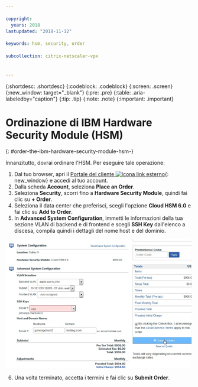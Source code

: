 ```yaml
---

copyright:
  years: 2018
lastupdated: "2018-11-12"

keywords: hsm, security, order

subcollection: citrix-netscaler-vpx


---
```


{:shortdesc: .shortdesc}
{:codeblock: .codeblock}
{:screen: .screen}
{:new_window: target="_blank"}
{:pre: .pre}
{:table: .aria-labeledby="caption"}
{:tip: .tip}
{:note: .note}
{:important: .important}

# Ordinazione di IBM Hardware Security Module (HSM)
{: #order-the-ibm-hardware-security-module-hsm-}

Innanzitutto, dovrai ordinare l'HSM. Per eseguire tale operazione:

1. Dal tuo browser, apri il [Portale del cliente ![Icona link esterno](../../icons/launch-glyph.svg "Icona link esterno")](https://control.softlayer.com/){: new_window} e accedi al tuo account.
2.	Dalla scheda **Account**, seleziona **Place an Order**.
3.	Seleziona **Security**, scorri fino a **Hardware Security Module**, quindi fai clic su **+ Order**.
4.	Seleziona il data center che preferisci, scegli l'opzione **Cloud HSM 6.0** e fai clic su **Add to Order**.
5. In **Advanced System Configuration**, immetti le informazioni della tua sezione VLAN di backend e di frontend e scegli **SSH Key** dall'elenco a discesa, compila quindi i dettagli del nome host e del dominio.

  <img src="images/1-Order-HSM.png" alt="immagine" style="width: 700px;"/>

6.	Una volta terminato, accetta i termini e fai clic su **Submit Order**.
